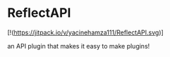# ReflectAPI
[!(https://jitpack.io/v/yacinehamza111/ReflectAPI.svg)]

an API plugin that makes it easy to make plugins!

